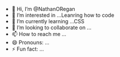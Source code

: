 - 👋 Hi, I’m @NathanORegan
- 👀 I’m interested in ...Leanring how to code
- 🌱 I’m currently learning ...CSS
- 💞️ I’m looking to collaborate on ...
- 📫 How to reach me ...
- 😄 Pronouns: ...
- ⚡ Fun fact: ...

<!---
NathanORegan/NathanORegan is a ✨ special ✨ repository because its `README.md` (this file) appears on your GitHub profile.
You can click the Preview link to take a look at your changes.
--->

